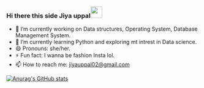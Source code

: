 ### Hi there this side Jiya uppal<img src="https://raw.githubusercontent.com/MartinHeinz/MartinHeinz/master/wave.gif" width="30px">


- 🔭 I’m currently working on Data structures, Operating System, Database Management System.
- 🌱 I’m currently learning Python and exploring mt intrest in Data science.
- 😄 Pronouns: she/her.
- ⚡ Fun fact: I wanna be fashion Insta lol.
- 📫 How to reach me: jiyauppal02@gmail.com

[![Anurag's GitHub stats](https://github-readme-stats.vercel.app/api?username=anuraghazra)](https://github.com/anuraghazra/github-readme-stats)

<!--
**jiyauppal/jiyauppal** is a ✨ _special_ ✨ repository because its `README.md` (this file) appears on your GitHub profile.

Here are some ideas to get you started:

- 🔭 I’m currently working on ...
- 🌱 I’m currently learning ...
- 👯 I’m looking to collaborate on ...
- 🤔 I’m looking for help with ...
- 💬 Ask me about ...
- 📫 How to reach me: ...
- 😄 Pronouns: ...
- ⚡ Fun fact: ...
-->
